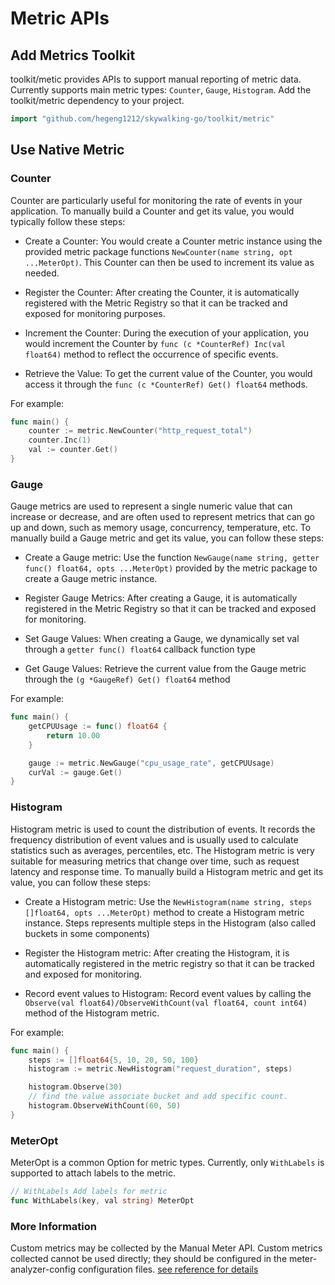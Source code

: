# Metric APIs

## Add Metrics Toolkit

toolkit/metic provides APIs to support manual reporting of metric data. Currently supports main metric types: `Counter`, `Gauge`, `Histogram`.
Add the toolkit/metric dependency to your project.

```go
import "github.com/hegeng1212/skywalking-go/toolkit/metric"
```

## Use Native Metric

### Counter

Counter are particularly useful for monitoring the rate of events in your application.
To manually build a Counter and get its value, you would typically follow these steps:

+ Create a Counter: You would create a Counter metric instance using the provided metric package functions `NewCounter(name string, opt ...MeterOpt)`. This Counter can then be used to increment its value as needed.

+ Register the Counter: After creating the Counter, it is automatically registered with the Metric Registry so that it can be tracked and exposed for monitoring purposes.

+ Increment the Counter: During the execution of your application, you would increment the Counter by `func (c *CounterRef) Inc(val float64)` method to reflect the occurrence of specific events.

+ Retrieve the Value: To get the current value of the Counter, you would access it through the `func (c *CounterRef) Get() float64`  methods.

For example:

```go
func main() {
    counter := metric.NewCounter("http_request_total")
    counter.Inc(1)
    val := counter.Get()
}	
```

### Gauge

Gauge metrics are used to represent a single numeric value that can increase or decrease, and are often used to represent metrics that can go up and down, such as memory usage, concurrency, temperature, etc.
To manually build a Gauge metric and get its value, you can follow these steps:

+ Create a Gauge metric: Use the function `NewGauge(name string, getter func() float64, opts ...MeterOpt)` provided by the metric package to create a Gauge metric instance.

+ Register Gauge Metrics: After creating a Gauge, it is automatically registered in the Metric Registry so that it can be tracked and exposed for monitoring.

+ Set Gauge Values: When creating a Gauge, we dynamically set val through a `getter func() float64` callback function type

+ Get Gauge Values: Retrieve the current value from the Gauge metric through the `(g *GaugeRef) Get() float64` method

For example:

```go
func main() {
    getCPUUsage := func() float64 {
        return 10.00
    }

    gauge := metric.NewGauge("cpu_usage_rate", getCPUUsage)
    curVal := gauge.Get()
}
```

### Histogram

Histogram metric is used to count the distribution of events. It records the frequency distribution of event values and is usually used to calculate statistics such as averages, percentiles, etc. The Histogram metric is very suitable for measuring metrics that change over time, such as request latency and response time.
To manually build a Histogram metric and get its value, you can follow these steps:

+ Create a Histogram metric: Use the `NewHistogram(name string, steps []float64, opts ...MeterOpt)` method to create a Histogram metric instance. Steps represents multiple steps in the Histogram (also called buckets in some components)

+ Register the Histogram metric: After creating the Histogram, it is automatically registered in the metric registry so that it can be tracked and exposed for monitoring.

+ Record event values to Histogram: Record event values by calling the `Observe(val float64)/ObserveWithCount(val float64, count int64)` method of the Histogram metric.

For example:

```go
func main() {
	steps := []float64{5, 10, 20, 50, 100}
	histogram := metric.NewHistogram("request_duration", steps)

	histogram.Observe(30)
	// find the value associate bucket and add specific count.
	histogram.ObserveWithCount(60, 50)
}
```

### MeterOpt

MeterOpt is a common Option for metric types. Currently, only `WithLabels` is supported to attach labels to the metric.

```go
// WithLabels Add labels for metric
func WithLabels(key, val string) MeterOpt
```

### More Information

Custom metrics may be collected by the Manual Meter API. Custom metrics collected cannot be used directly; they should be configured in the meter-analyzer-config configuration files. [see reference for details](https://skywalking.apache.org/docs/main/latest/en/setup/backend/backend-meter/#report-meter-telemetry-data)